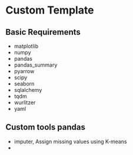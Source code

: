 # Custom Template

## Basic Requirements


- matplotlib
- numpy
- pandas
- pandas_summary
- pyarrow
- scipy
- seaborn
- sqlalchemy
- tqdm
- wurlitzer
- yaml

## Custom tools pandas

- imputer, Assign missing values using K-means
- 
